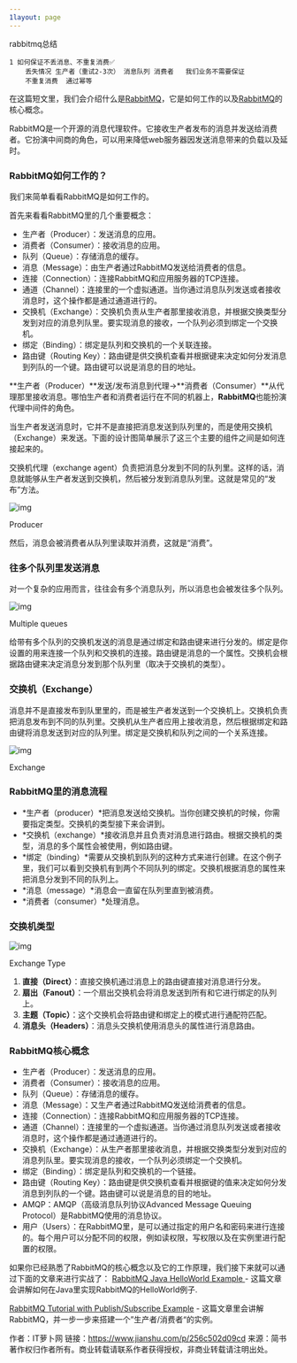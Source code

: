 ```yaml
---
1layout: page
---
```


rabbitmq总结

```
1 如何保证不丢消息、不重复消费✅
	丢失情况 生产者（重试2-3次） 消息队列 消费者   我们业务不需要保证
	不重复消费  通过幂等

```

在这篇短文里，我们会介绍什么是[RabbitMQ](http://www.javaguides.net/p/rabbitmq-java-tutorial-with-examples.html)，它是如何工作的以及[RabbitMQ](http://www.javaguides.net/p/rabbitmq-java-tutorial-with-examples.html)的核心概念。

RabbitMQ是一个开源的消息代理软件。它接收生产者发布的消息并发送给消费者。它扮演中间商的角色，可以用来降低web服务器因发送消息带来的负载以及延时。

### RabbitMQ如何工作的？

我们来简单看看RabbitMQ是如何工作的。

首先来看看RabbitMQ里的几个重要概念：

- 生产者（Producer）：发送消息的应用。
- 消费者（Consumer）：接收消息的应用。
- 队列（Queue）：存储消息的缓存。
- 消息（Message）：由生产者通过RabbitMQ发送给消费者的信息。
- 连接（Connection）：连接RabbitMQ和应用服务器的TCP连接。
- 通道（Channel）：连接里的一个虚拟通道。当你通过消息队列发送或者接收消息时，这个操作都是通过通道进行的。
- 交换机（Exchange）：交换机负责从生产者那里接收消息，并根据交换类型分发到对应的消息列队里。要实现消息的接收，一个队列必须到绑定一个交换机。
- 绑定（Binding）：绑定是队列和交换机的一个关联连接。
- 路由键（Routing Key）：路由键是供交换机查看并根据键来决定如何分发消息到列队的一个键。路由键可以说是消息的目的地址。

**生产者（Producer）**发送/发布消息到代理->**消费者（Consumer）**从代理那里接收消息。哪怕生产者和消费者运行在不同的机器上，**RabbitMQ**也能扮演代理中间件的角色。

当生产者发送消息时，它并不是直接把消息发送到队列里的，而是使用交换机（Exchange）来发送。下面的设计图简单展示了这三个主要的组件之间是如何连接起来的。

交换机代理（exchange agent）负责把消息分发到不同的队列里。这样的话，消息就能够从生产者发送到交换机，然后被分发到消息队列里。这就是常见的“发布”方法。

![img](https:////upload-images.jianshu.io/upload_images/15423847-a993cb2f86e90797.jpg-itluobo?imageMogr2/auto-orient/strip|imageView2/2/w/871/format/webp)

Producer

然后，消息会被消费者从队列里读取并消费，这就是“消费”。

### 往多个队列里发送消息

对一个复杂的应用而言，往往会有多个消息队列，所以消息也会被发往多个队列。



![img](https:////upload-images.jianshu.io/upload_images/15423847-3bc16e912d7edbc2.jpg-itluobo?imageMogr2/auto-orient/strip|imageView2/2/w/934/format/webp)

Multiple queues

给带有多个队列的交换机发送的消息是通过绑定和路由键来进行分发的。绑定是你设置的用来连接一个队列和交换机的连接。路由键是消息的一个属性。交换机会根据路由键来决定消息分发到那个队列里（取决于交换机的类型）。

### 交换机（Exchange）

消息并不是直接发布到队里里的，而是被生产者发送到一个交换机上。交换机负责把消息发布到不同的队列里。交换机从生产者应用上接收消息，然后根据绑定和路由键将消息发送到对应的队列里。绑定是交换机和队列之间的一个关系连接。



![img](https:////upload-images.jianshu.io/upload_images/15423847-64968e7b1f06b8d0.jpg-itluobo?imageMogr2/auto-orient/strip|imageView2/2/w/520/format/webp)

Exchange

### RabbitMQ里的消息流程

- *生产者（producer）*把消息发送给交换机。当你创建交换机的时候，你需要指定类型。交换机的类型接下来会讲到。
- *交换机（exchange）*接收消息并且负责对消息进行路由。根据交换机的类型，消息的多个属性会被使用，例如路由键。
- *绑定（binding）*需要从交换机到队列的这种方式来进行创建。在这个例子里，我们可以看到交换机有到两个不同队列的绑定。交换机根据消息的属性来把消息分发到不同的队列上。
- *消息（message）*消息会一直留在队列里直到被消费。
- *消费者（consumer）*处理消息。

### 交换机类型

![img](https:////upload-images.jianshu.io/upload_images/15423847-0c9b03fc31e8ac5a.jpg-itluobo?imageMogr2/auto-orient/strip|imageView2/2/w/1200/format/webp)

Exchange Type

1. **直接（Direct）**：直接交换机通过消息上的路由键直接对消息进行分发。
2. **扇出（Fanout）**：一个扇出交换机会将消息发送到所有和它进行绑定的队列上。
3. **主题（Topic）**：这个交换机会将路由键和绑定上的模式进行通配符匹配。
4. **消息头（Headers）**：消息头交换机使用消息头的属性进行消息路由。

### RabbitMQ核心概念

- 生产者（Producer）：发送消息的应用。
- 消费者（Consumer）：接收消息的应用。
- 队列（Queue）：存储消息的缓存。
- 消息（Message）：又生产者通过RabbitMQ发送给消费者的信息。
- 连接（Connection）：连接RabbitMQ和应用服务器的TCP连接。
- 通道（Channel）：连接里的一个虚拟通道。当你通过消息队列发送或者接收消息时，这个操作都是通过通道进行的。
- 交换机（Exchange）：从生产者那里接收消息，并根据交换类型分发到对应的消息列队里。要实现消息的接收，一个队列必须绑定一个交换机。
- 绑定（Binding）：绑定是队列和交换机的一个链接。
- 路由键（Routing Key）：路由键是供交换机查看并根据键的值来决定如何分发消息到列队的一个键。路由键可以说是消息的目的地址。
- AMQP：AMQP（高级消息队列协议Advanced Message Queuing Protocol）是RabbitMQ使用的消息协议。
- 用户（Users）：在RabbitMQ里，是可以通过指定的用户名和密码来进行连接的。每个用户可以分配不同的权限，例如读权限，写权限以及在实例里进行配置的权限。

如果你已经熟悉了RabbitMQ的核心概念以及它的工作原理，我们接下来就可以通过下面的文章来进行实战了：
 [RabbitMQ Java HelloWorld Example ](http://www.javaguides.net/2018/12/rabbitmq-java-helloworld-example.html) - 这篇文章会讲解如何在Java里实现RabbitMQ的HelloWorld例子.

[RabbitMQ Tutorial with Publish/Subscribe Example](http://www.javaguides.net/2018/12/rabbitmq-tutorial-with-publishsubscribe-example.html) - 这篇文章里会讲解RabbitMQ，并一步一步来搭建一个”生产者/消费者“的实例。



作者：IT萝卜网
链接：https://www.jianshu.com/p/256c502d09cd
来源：简书
著作权归作者所有。商业转载请联系作者获得授权，非商业转载请注明出处。